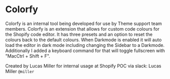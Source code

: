 # Colorfy

Colorfy is an internal tool being developed for use by Theme support team members.
Colorfy is an extension that allows for custom code colours for the Shopify code editor. It has three presets and an option to reset the colours back to the default colours. When Darkmode is enabled it will auto load the editor in dark mode including changing the Sidebar to a Darkmode. Additionally I added a keyboard command for that will toggle fullscreen with "MacCtrl + Shift + F".

Created by Lucas Miller for internal usage at Shopify
POC via slack: Lucas Miller `@miller`
